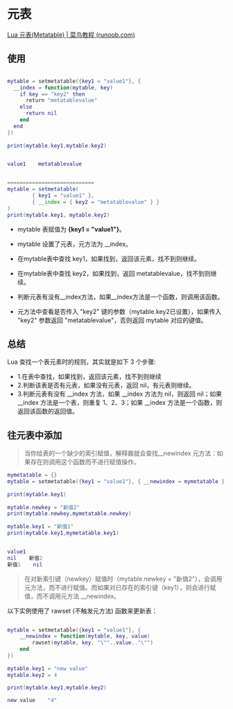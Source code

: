 
# 元表

[Lua 元表(Metatable) | 菜鸟教程 (runoob.com)](https://www.runoob.com/lua/lua-metatables.html)
## 使用

```lua

mytable = setmetatable({key1 = "value1"}, {  
  __index = function(mytable, key)  
    if key == "key2" then  
      return "metatablevalue"  
    else  
      return nil  
    end  
  end  
})  
  
print(mytable.key1,mytable.key2)


value1    metatablevalue


============================
mytable = setmetatable(  
        { key1 = "value1" },  
        { __index = { key2 = "metatablevalue" } }  
)  
print(mytable.key1, mytable.key2)

```


- mytable 表赋值为 **{key1 = "value1"}**。
    
- mytable 设置了元表，元方法为 __index。
    
- 在mytable表中查找 key1，如果找到，返回该元素，找不到则继续。
    
- 在mytable表中查找 key2，如果找到，返回 metatablevalue，找不到则继续。
    
- 判断元表有没有__index方法，如果__index方法是一个函数，则调用该函数。
    
- 元方法中查看是否传入 "key2" 键的参数（mytable.key2已设置），如果传入 "key2" 参数返回 "metatablevalue"，否则返回 mytable 对应的键值。

## 总结

Lua 查找一个表元素时的规则，其实就是如下 3 个步骤:

- 1.在表中查找，如果找到，返回该元素，找不到则继续
- 2.判断该表是否有元表，如果没有元表，返回 nil，有元表则继续。
- 3.判断元表有没有 __index 方法，如果 __index 方法为 nil，则返回 nil；如果 __index 方法是一个表，则重复 1、2、3；如果 __index 方法是一个函数，则返回该函数的返回值。

## 往元表中添加

>当你给表的一个缺少的索引赋值，解释器就会查找__newindex 元方法：如果存在则调用这个函数而不进行赋值操作。


```lua
mymetatable = {}  
mytable = setmetatable({key1 = "value1"}, { __newindex = mymetatable })  
  
print(mytable.key1)  
  
mytable.newkey = "新值2"  
print(mytable.newkey,mymetatable.newkey)  
  
mytable.key1 = "新值1"  
print(mytable.key1,mymetatable.key1)


value1
nil    新值2
新值1    nil
```


>在对新索引键（newkey）赋值时（mytable.newkey = "新值2"），会调用元方法，而不进行赋值。而如果对已存在的索引键（key1），则会进行赋值，而不调用元方法 __newindex。


以下实例使用了 rawset (不触发元方法) 函数来更新表：

```lua

mytable = setmetatable({key1 = "value1"}, {  
    __newindex = function(mytable, key, value)  
        rawset(mytable, key, "\""..value.."\"")  
    end  
})  
  
mytable.key1 = "new value"  
mytable.key2 = 4  
  
print(mytable.key1,mytable.key2)

new value    "4"
```